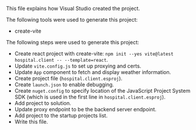 This file explains how Visual Studio created the project.

The following tools were used to generate this project:
- create-vite

The following steps were used to generate this project:
- Create react project with create-vite: `npm init --yes vite@latest hospital.client -- --template=react`.
- Update `vite.config.js` to set up proxying and certs.
- Update `App` component to fetch and display weather information.
- Create project file (`hospital.client.esproj`).
- Create `launch.json` to enable debugging.
- Create `nuget.config` to specify location of the JavaScript Project System SDK (which is used in the first line in `hospital.client.esproj`).
- Add project to solution.
- Update proxy endpoint to be the backend server endpoint.
- Add project to the startup projects list.
- Write this file.

